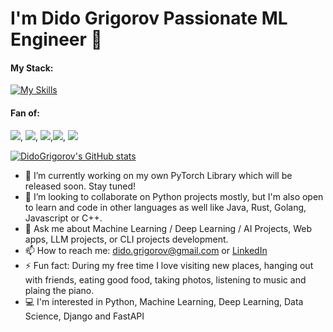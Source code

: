 # I'm Dido Grigorov Passionate ML Engineer 👋

#### My Stack: <br>
[![My Skills](https://skillicons.dev/icons?i=python,pytorch,tensorflow,django,fastapi,git,java,javascript,ubuntu&theme=dark)](https://skillicons.dev)

#### Fan of:
![](https://img.shields.io/badge/PyCharm-000000.svg?&style=for-the-badge&logo=PyCharm&logoColor=white), ![](https://img.shields.io/badge/Colab-F9AB00?style=for-the-badge&logo=googlecolab&color=525252), ![](https://img.shields.io/badge/Ubuntu-E95420?style=for-the-badge&logo=ubuntu&logoColor=white),![](https://img.shields.io/badge/Kaggle-20BEFF?style=for-the-badge&logo=Kaggle&logoColor=white), ![](https://img.shields.io/badge/-HuggingFace-FDEE21?style=for-the-badge&logo=HuggingFace&logoColor=black)

[![DidoGrigorov's GitHub stats](https://github-readme-stats.vercel.app/api?username=didogrigorov)](https://github.com/didogrigorov/github-readme-stats)

- 🔭 I’m currently working on my own PyTorch Library which will be released soon. Stay tuned!
- 👯 I’m looking to collaborate on Python projects mostly, but I'm also open to learn and code in other languages as well like Java, Rust, Golang, Javascript or C++.
- 💬 Ask me about Machine Learning / Deep Learning / AI Projects, Web apps, LLM projects, or CLI projects development. 
- 📫 How to reach me: dido.grigorov@gmail.com or [LinkedIn](https://linkedin.com/in/didogrigorov)
- ⚡ Fun fact: During my free time I love visiting new places, hanging out with friends, eating good food, taking photos, listening to music and plaing the piano.
- :computer: I'm interested in Python, Machine Learning, Deep Learning, Data Science, Django and FastAPI
